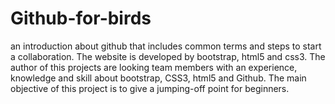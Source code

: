 # Github-for-birds
an introduction about github that includes common terms and steps to start a collaboration. 
The website is developed by bootstrap, html5 and css3. The author of this projects are looking team members
with an experience, knowledge and skill about bootstrap, CSS3, html5 and Github. The main objective of this 
project is to give a jumping-off point for beginners. 
